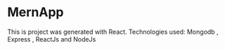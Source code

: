 # MernApp
This is project was generated with React.
Technologies used:
Mongodb , Express , ReactJs and NodeJs
